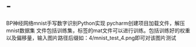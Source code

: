 # -
BP神经网络mnist手写数字识别Python实现
pycharm创建项目加载文件，解压mnist数据集
文件包括训练集，标签的mat文件可以进行训练。包括训练好的权重以及偏移量，输入图片路径后缀如：4/mnist_test_4.png即可对该图片测试
